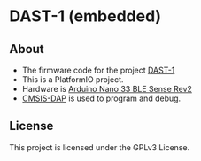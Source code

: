 # DAST-1 (embedded)

## About
* The firmware code for the project [DAST-1](https://github.com/amirhpd/dast_1)
* This is a PlatformIO project.
* Hardware is [Arduino Nano 33 BLE Sense Rev2](https://docs.arduino.cc/hardware/nano-33-ble-sense-rev2/) 
* [CMSIS-DAP](https://docs.platformio.org/en/latest/plus/debug-tools/cmsis-dap.html) is used to program and debug.


## License
This project is licensed under the GPLv3 License.